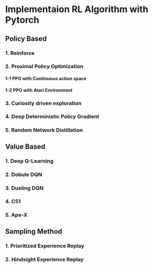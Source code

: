 

# Implementaion RL Algorithm with Pytorch

## Policy Based

### 1. Reinforce
### 2. Proximal Policy Optimization

#### 1-1 PPO with Continuous action space
#### 1-2 PPO with Atari Environment
### 3. Curiosity driven exploration
### 4. Deep Deterministic Policy Gradient
### 5. Random Network Distillation  

## Value Based

### 1. Deep Q-Learning
### 2. Dobule DQN
### 3. Dueling DQN
### 4. C51
### 5. Ape-X

## Sampling Method
### 1. Prioritized Experience Replay
### 2. Hindsight Experience Replay

